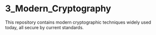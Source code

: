 # 3_Modern_Cryptography
This repository contains modern cryptographic techniques widely used today, all secure by current standards.
